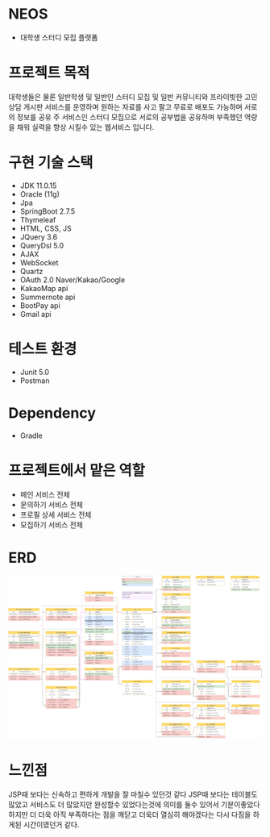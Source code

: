 # NEOS
- 대학생 스터디 모집 플렛폼

# 프로젝트 목적 
대학생들은 물론 일반학생 및 일반인 스터디 모집 및 일반 커뮤니티와 프라이빗한 고민상담 게시판 서비스를 운영하며 
원하는 자료를 사고 팔고 무료로 배포도 가능하며 서로의 정보를 공유 
주 서비스인 스터디 모집으로 서로의 공부법을 공유하며 부족했던 역량을 채워 실력을 향상 시킬수 있는 웹서비스 입니다.

# 구현 기술 스택 
- JDK 11.0.15
- Oracle (11g)
- Jpa
- SpringBoot 2.7.5
- Thymeleaf
- HTML, CSS, JS
- JQuery 3.6
- QueryDsl 5.0
- AJAX
- WebSocket
- Quartz
- OAuth 2.0 Naver/Kakao/Google
- KakaoMap api
- Summernote api 
- BootPay api
- Gmail api
 
# 테스트 환경
- Junit 5.0
- Postman

# Dependency
- Gradle

# 프로젝트에서 맡은 역할
- 메인 서비스 전체 
- 문의하기 서비스 전체
- 프로필 상세 서비스 전체
- 모집하기 서비스 전체



# ERD
![ERD](./NEOS.drawio.png)

# 느낀점
JSP때 보다는 신속하고 편하게 개발을 잘 마칠수 있던것 같다 
JSP때 보다는 테이블도 많았고 서비스도 더 많았지만 
완성할수 있었다는것에 의미를 둘수 있어서 기분이좋았다 
하지만 더 더욱 아직 부족하다는 점을 깨닫고 더욱더 열심히 해야겠다는 
다시 다짐을 하게된 시간이였던거 같다.
